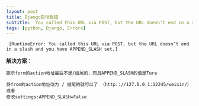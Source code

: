 ```yaml
---
layout: post
title: Django启动报错
subtitle:  You called this URL via POST, but the URL doesn’t end in a slash and you have APPEND_SLASH set.
tags: [python, Django, Errors]
---
```


` [RuntimeError: You called this URL via POST, but the URL doesn’t end in a slash and you have APPEND_SLASH set.]`

**解决方案：**

```
提示form的action地址最后不是/结尾的，而且APPEND_SLASH的值是Ture

将from的action地址改为 / 结尾的就可以了 （http:://127.0.0.1:12345/weixin/）
或者 
修改settings:APPEND_SLASH=False
```